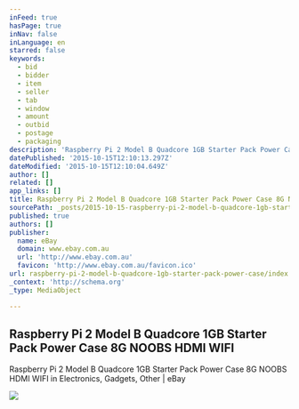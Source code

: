 ```yaml
---
inFeed: true
hasPage: true
inNav: false
inLanguage: en
starred: false
keywords:
  - bid
  - bidder
  - item
  - seller
  - tab
  - window
  - amount
  - outbid
  - postage
  - packaging
description: 'Raspberry Pi 2 Model B Quadcore 1GB Starter Pack Power Case 8G NOOBS HDMI WIFI in Electronics, Gadgets, Other | eBay'
datePublished: '2015-10-15T12:10:13.297Z'
dateModified: '2015-10-15T12:10:04.649Z'
author: []
related: []
app_links: []
title: Raspberry Pi 2 Model B Quadcore 1GB Starter Pack Power Case 8G NOOBS HDMI WIFI
sourcePath: _posts/2015-10-15-raspberry-pi-2-model-b-quadcore-1gb-starter-pack-power-case.md
published: true
authors: []
publisher:
  name: eBay
  domain: www.ebay.com.au
  url: 'http://www.ebay.com.au'
  favicon: 'http://www.ebay.com.au/favicon.ico'
url: raspberry-pi-2-model-b-quadcore-1gb-starter-pack-power-case/index.html
_context: 'http://schema.org'
_type: MediaObject

---
```

<article style=""><h1>Raspberry Pi 2 Model B Quadcore 1GB Starter Pack Power Case 8G NOOBS HDMI WIFI</h1><p>Raspberry Pi 2 Model B Quadcore 1GB Starter Pack Power Case 8G NOOBS HDMI WIFI in Electronics, Gadgets, Other | eBay</p><img src="http://ir.ebaystatic.com/rs/v/fxxj3ttftm5ltcqnto1o4baovyl.png" /></article>